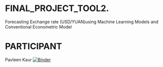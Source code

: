 # FINAL_PROJECT_TOOL2.
Forecasting Exchange rate (USD/YUAN)using Machine Learning Models and Conventional Econometric Model
# PARTICIPANT
Pavleen Kaur
[![Binder](https://mybinder.org/badge_logo.svg)](https://mybinder.org/v2/gh/Pavleen3633/FINAL_PROJECT_TOOL2./master?filepath=Project_Data_Science_Tools2.ipynb)
